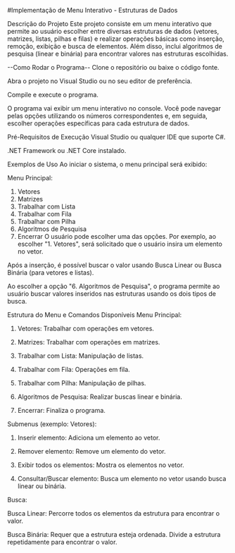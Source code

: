 #Implementação de Menu Interativo - Estruturas de Dados


Descrição do Projeto
Este projeto consiste em um menu interativo que permite ao usuário escolher entre diversas estruturas de dados (vetores, matrizes, listas, pilhas e filas) e realizar operações básicas como inserção, remoção, exibição e busca de elementos. Além disso, inclui algoritmos de pesquisa (linear e binária) para encontrar valores nas estruturas escolhidas.

--Como Rodar o Programa--
Clone o repositório ou baixe o código fonte.

Abra o projeto no Visual Studio ou no seu editor de preferência.

Compile e execute o programa.

O programa vai exibir um menu interativo no console. Você pode navegar pelas opções utilizando os números correspondentes e, em seguida, escolher operações específicas para cada estrutura de dados.

Pré-Requisitos de Execução
Visual Studio ou qualquer IDE que suporte C#.

.NET Framework ou .NET Core instalado.

Exemplos de Uso
Ao iniciar o sistema, o menu principal será exibido:


Menu Principal:
1. Vetores
2. Matrizes
3. Trabalhar com Lista
4. Trabalhar com Fila
5. Trabalhar com Pilha
6. Algoritmos de Pesquisa
7. Encerrar
O usuário pode escolher uma das opções. Por exemplo, ao escolher "1. Vetores", será solicitado que o usuário insira um elemento no vetor.

Após a inserção, é possível buscar o valor usando Busca Linear ou Busca Binária (para vetores e listas).

Ao escolher a opção "6. Algoritmos de Pesquisa", o programa permite ao usuário buscar valores inseridos nas estruturas usando os dois tipos de busca.

Estrutura do Menu e Comandos Disponíveis
Menu Principal:

1. Vetores: Trabalhar com operações em vetores.

2. Matrizes: Trabalhar com operações em matrizes.

3. Trabalhar com Lista: Manipulação de listas.

4. Trabalhar com Fila: Operações em fila.

5. Trabalhar com Pilha: Manipulação de pilhas.

6. Algoritmos de Pesquisa: Realizar buscas linear e binária.

7. Encerrar: Finaliza o programa.

Submenus (exemplo: Vetores):

1. Inserir elemento: Adiciona um elemento ao vetor.

2. Remover elemento: Remove um elemento do vetor.

3. Exibir todos os elementos: Mostra os elementos no vetor.

4. Consultar/Buscar elemento: Busca um elemento no vetor usando busca linear ou binária.

Busca:

Busca Linear: Percorre todos os elementos da estrutura para encontrar o valor.

Busca Binária: Requer que a estrutura esteja ordenada. Divide a estrutura repetidamente para encontrar o valor.
